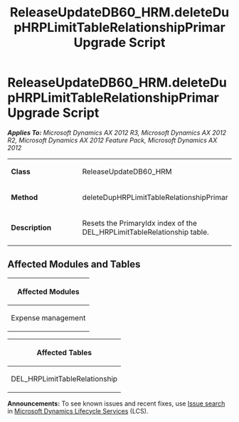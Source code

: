 ﻿---
title: ReleaseUpdateDB60_HRM.deleteDupHRPLimitTableRelationshipPrimar Upgrade Script
TOCTitle: ReleaseUpdateDB60_HRM.deleteDupHRPLimitTableRelationshipPrimar Upgrade Script
ms:assetid: 9d067b7f-c3cf-1236-c999-226a2ab140c6
ms:mtpsurl: https://msdn.microsoft.com/en-us/library/JJ736618(v=AX.60)
ms:contentKeyID: 49710060
ms.date: 05/18/2015
mtps_version: v=AX.60
---

# ReleaseUpdateDB60\_HRM.deleteDupHRPLimitTableRelationshipPrimar Upgrade Script 


_**Applies To:** Microsoft Dynamics AX 2012 R3, Microsoft Dynamics AX 2012 R2, Microsoft Dynamics AX 2012 Feature Pack, Microsoft Dynamics AX 2012_

<table>
<colgroup>
<col style="width: 50%" />
<col style="width: 50%" />
</colgroup>
<tbody>
<tr class="odd">
<td><p><strong>Class</strong></p></td>
<td><p>ReleaseUpdateDB60_HRM</p></td>
</tr>
<tr class="even">
<td><p><strong>Method</strong></p></td>
<td><p>deleteDupHRPLimitTableRelationshipPrimar</p></td>
</tr>
<tr class="odd">
<td><p><strong>Description</strong></p></td>
<td><p>Resets the PrimaryIdx index of the DEL_HRPLimitTableRelationship table.</p></td>
</tr>
</tbody>
</table>


## Affected Modules and Tables

<table>
<colgroup>
<col style="width: 100%" />
</colgroup>
<thead>
<tr class="header">
<th><p>Affected Modules</p></th>
</tr>
</thead>
<tbody>
<tr class="odd">
<td><p>Expense management</p></td>
</tr>
</tbody>
</table>


<table>
<colgroup>
<col style="width: 100%" />
</colgroup>
<thead>
<tr class="header">
<th><p>Affected Tables</p></th>
</tr>
</thead>
<tbody>
<tr class="odd">
<td><p>DEL_HRPLimitTableRelationship</p></td>
</tr>
</tbody>
</table>

  
**Announcements:** To see known issues and recent fixes, use [Issue search](http://go.microsoft.com/fwlink/?linkid=389258) in [Microsoft Dynamics Lifecycle Services](http://go.microsoft.com/fwlink/?linkid=306505) (LCS).

